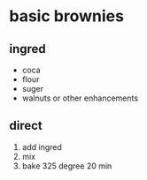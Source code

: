 # basic brownies

## ingred

* coca
* flour
* suger
* walnuts or other enhancements



## direct
1. add ingred
2. mix
3. bake 325 degree 20 min
